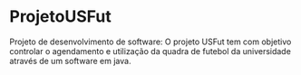 # ProjetoUSFut
Projeto de desenvolvimento de software: O projeto USFut tem com objetivo controlar o agendamento e utilização da quadra de futebol da universidade através de um software em java.
